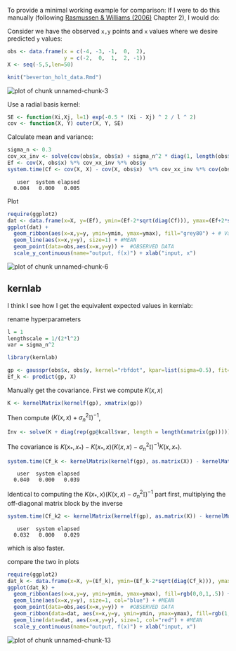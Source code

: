 




To provide a minimal working example for comparison: If I were to do this manually (following [Rasmussen & Williams (2006)](http://www.GaussianProcess.org/gpml) Chapter 2), I would do:


Consider we have the observed `x,y` points and `x` values where we desire predicted `y` values:


```r
obs <- data.frame(x = c(-4, -3, -1,  0,  2),
                  y = c(-2,  0,  1,  2, -1))
X <- seq(-5,5,len=50)
```




```r
knit("beverton_holt_data.Rmd")
```

![plot of chunk unnamed-chunk-3](http://carlboettiger.info/assets/figures/2012-11-16-73396d797b-unnamed-chunk-3.png) 




Use a radial basis kernel:


```r
SE <- function(Xi,Xj, l=1) exp(-0.5 * (Xi - Xj) ^ 2 / l ^ 2)
cov <- function(X, Y) outer(X, Y, SE)
```


Calculate mean and variance: 


```r
sigma_n <- 0.3
cov_xx_inv <- solve(cov(obs$x, obs$x) + sigma_n^2 * diag(1, length(obs$x)))
Ef <- cov(X, obs$x) %*% cov_xx_inv %*% obs$y
system.time(Cf <- cov(X, X) - cov(X, obs$x)  %*% cov_xx_inv %*% cov(obs$x, X))
```

```
   user  system elapsed 
  0.004   0.000   0.005 
```


Plot


```r
require(ggplot2)
dat <- data.frame(x=X, y=(Ef), ymin=(Ef-2*sqrt(diag(Cf))), ymax=(Ef+2*sqrt(diag(Cf))))    
ggplot(dat) +
  geom_ribbon(aes(x=x,y=y, ymin=ymin, ymax=ymax), fill="grey80") + # Var
  geom_line(aes(x=x,y=y), size=1) + #MEAN
  geom_point(data=obs,aes(x=x,y=y)) +  #OBSERVED DATA
  scale_y_continuous(name="output, f(x)") + xlab("input, x") 
```

![plot of chunk unnamed-chunk-6](http://carlboettiger.info/assets/figures/2012-11-16-73396d797b-unnamed-chunk-6.png) 




## kernlab

I think I see how I get the equivalent expected values in kernlab:

rename hyperparameters


```r
l = 1
lengthscale = 1/(2*l^2)
var = sigma_n^2
```



```r
library(kernlab)

gp <- gausspr(obs$x, obs$y, kernel="rbfdot", kpar=list(sigma=0.5), fit=FALSE, scaled=FALSE, var=.09)
Ef_k <- predict(gp, X)
```


Manually get the covariance.  First we compute $K(x, x)$


```r
K <- kernelMatrix(kernelf(gp), xmatrix(gp))
```


Then compute $(K(x,x) + \sigma_n^2 \mathbb{I})^{-1}$,


```r
Inv <- solve(K + diag(rep(gp@kcall$var, length = length(xmatrix(gp)))))
```


The covariance is $K(x_*, x_*) - K(x_*, x)(K(x, x) - \sigma_n^2\mathbb{I})^{-1}K(x,x_*)$. 


```r
system.time(Cf_k <- kernelMatrix(kernelf(gp), as.matrix(X)) - kernelMatrix(kernelf(gp), as.matrix(X), xmatrix(gp)) %*% Inv %*% kernelMatrix(kernelf(gp), xmatrix(gp), as.matrix(X)))
```

```
   user  system elapsed 
  0.040   0.000   0.039 
```




Identical to computing the $K(x_*, x)(K(x, x) - \sigma_n^2\mathbb{I})^{-1}$ part first, multiplying the off-diagonal matrix block by the inverse


```r
system.time(Cf_k2 <- kernelMatrix(kernelf(gp), as.matrix(X)) - kernelMult(kernelf(gp), as.matrix(X), xmatrix(gp),  Inv) %*% kernelMatrix(kernelf(gp), xmatrix(gp), as.matrix(X)))
```

```
   user  system elapsed 
  0.032   0.000   0.029 
```



which is also faster.  



compare the two in plots


```r
require(ggplot2)
dat_k <- data.frame(x=X, y=(Ef_k), ymin=(Ef_k-2*sqrt(diag(Cf_k))), ymax=(Ef_k+2*sqrt(diag(Cf_k))))    
ggplot(dat_k) +
  geom_ribbon(aes(x=x,y=y, ymin=ymin, ymax=ymax), fill=rgb(0,0,1,.5)) + # Var
  geom_line(aes(x=x,y=y), size=1, col="blue") + #MEAN
  geom_point(data=obs,aes(x=x,y=y)) +  #OBSERVED DATA
  geom_ribbon(data=dat, aes(x=x,y=y, ymin=ymin, ymax=ymax), fill=rgb(1,0,0,.5)) + # Var
  geom_line(data=dat, aes(x=x,y=y), size=1, col="red") + #MEAN
  scale_y_continuous(name="output, f(x)") + xlab("input, x") 
```

![plot of chunk unnamed-chunk-13](http://carlboettiger.info/assets/figures/2012-11-16-73396d797b-unnamed-chunk-13.png) 



